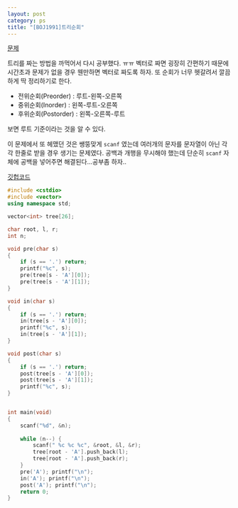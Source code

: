 ```yaml
---
layout: post
category: ps
title: "[BOJ1991]트리순회"
---
```


[문제](https://www.acmicpc.net/problem/1991)

트리를 짜는 방법을 까먹어서 다시 공부했다. ㅠㅠ 벡터로 짜면 굉장히 간편하기 때문에 시간초과 문제가 없을 경우 웬만하면 벡터로 짜도록 하자. 또 순회가 너무 헷갈려서 깔끔하게 딱 정리하기로 한다.

* 전위순회(Preorder) : 루트-왼쪽-오른쪽
* 중위순회(Inorder) : 왼쪽-루트-오른쪽
* 후위순회(Postorder) : 왼쪽-오른쪽-루트

보면 루트 기준이라는 것을 알 수 있다. 

이 문제에서 또 헤맸던 것은 쌩뚱맞게 `scanf` 였는데 여러개의 문자를 문자열이 아닌 각각 한줄로 받을 경우 생기는 문제였다. 공백과 개행을 무시해야 했는데 단순히 `scanf` 자체에 공백을 넣어주면 해결된다...공부좀 하자..

[깃헙코드](https://github.com/baeharam/PS/blob/cb030621f7b180be444e90a34fd3f292db0a7c9a/Tree/1991%EB%B2%88(%ED%8A%B8%EB%A6%AC%20%EC%88%9C%ED%9A%8C).cpp)

```c++
#include <cstdio>
#include <vector>
using namespace std;

vector<int> tree[26];

char root, l, r;
int n;

void pre(char s)
{
	if (s == '.') return;
	printf("%c", s);
	pre(tree[s - 'A'][0]);
	pre(tree[s - 'A'][1]);
}

void in(char s)
{
	if (s == '.') return;
	in(tree[s - 'A'][0]);
	printf("%c", s);
	in(tree[s - 'A'][1]);
}

void post(char s)
{
	if (s == '.') return;
	post(tree[s - 'A'][0]);
	post(tree[s - 'A'][1]);
	printf("%c", s);
}


int main(void)
{
	scanf("%d", &n);
	
	while (n--) {
		scanf(" %c %c %c", &root, &l, &r);
		tree[root - 'A'].push_back(l);
		tree[root - 'A'].push_back(r);
	}
	pre('A'); printf("\n");
	in('A'); printf("\n");
	post('A'); printf("\n");
	return 0;
}
```

